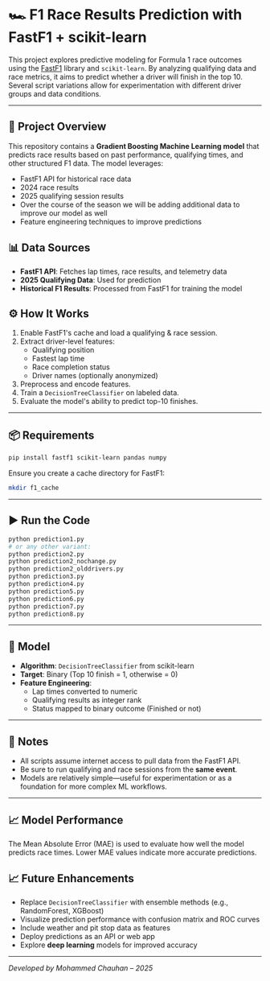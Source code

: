 
# 🏎️ F1 Race Results Prediction with FastF1 + scikit-learn

This project explores predictive modeling for Formula 1 race outcomes using the [FastF1](https://theoehrly.github.io/Fast-F1/) library and `scikit-learn`. By analyzing qualifying data and race metrics, it aims to predict whether a driver will finish in the top 10. Several script variations allow for experimentation with different driver groups and data conditions.

---

## 🚀 Project Overview
This repository contains a **Gradient Boosting Machine Learning model** that predicts race results based on past performance, qualifying times, and other structured F1 data. The model leverages:
- FastF1 API for historical race data
- 2024 race results
- 2025 qualifying session results
- Over the course of the season we will be adding additional data to improve our model as well
- Feature engineering techniques to improve predictions

## 📊 Data Sources
- **FastF1 API**: Fetches lap times, race results, and telemetry data
- **2025 Qualifying Data**: Used for prediction
- **Historical F1 Results**: Processed from FastF1 for training the model

## ⚙️ How It Works

1. Enable FastF1's cache and load a qualifying & race session.
2. Extract driver-level features:
   - Qualifying position
   - Fastest lap time
   - Race completion status
   - Driver names (optionally anonymized)
3. Preprocess and encode features.
4. Train a `DecisionTreeClassifier` on labeled data.
5. Evaluate the model's ability to predict top-10 finishes.

---

## 📦 Requirements

```bash
pip install fastf1 scikit-learn pandas numpy
```

Ensure you create a cache directory for FastF1:

```bash
mkdir f1_cache
```

---

## ▶️ Run the Code

```bash
python prediction1.py
# or any other variant:
python prediction2.py
python prediction2_nochange.py
python prediction2_olddrivers.py
python prediction3.py
python prediction4.py
python prediction5.py
python prediction6.py
python prediction7.py
python prediction8.py
```

---

## 🧪 Model

- **Algorithm**: `DecisionTreeClassifier` from scikit-learn
- **Target**: Binary (Top 10 finish = 1, otherwise = 0)
- **Feature Engineering**:
  - Lap times converted to numeric
  - Qualifying results as integer rank
  - Status mapped to binary outcome (Finished or not)

---

## 📌 Notes

- All scripts assume internet access to pull data from the FastF1 API.
- Be sure to run qualifying and race sessions from the **same event**.
- Models are relatively simple—useful for experimentation or as a foundation for more complex ML workflows.

---
## 📈 Model Performance
The Mean Absolute Error (MAE) is used to evaluate how well the model predicts race times. Lower MAE values indicate more accurate predictions.

## 📈 Future Enhancements

- Replace `DecisionTreeClassifier` with ensemble methods (e.g., RandomForest, XGBoost)
- Visualize prediction performance with confusion matrix and ROC curves
- Include weather and pit stop data as features
- Deploy predictions as an API or web app
- Explore **deep learning** models for improved accuracy

---

*Developed by Mohammed Chauhan – 2025*
